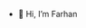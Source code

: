 - 👋 Hi, I’m Farhan

<!---
- 👀 I’m interested in ...
- 🌱 I’m currently learning ...
- 💞️ I’m looking to collaborate on ...
- 📫 How to reach me ...

fanaz/fanaz is a ✨ special ✨ repository because its `README.md` (this file) appears on your GitHub profile.
You can click the Preview link to take a look at your changes.
--->
